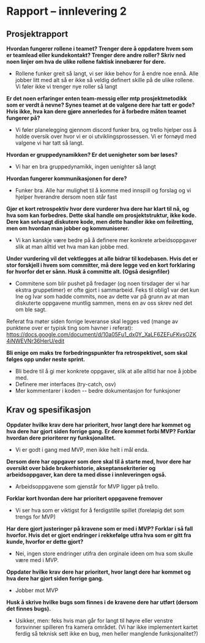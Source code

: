 # Rapport – innlevering 2

## Prosjektrapport
**Hvordan fungerer rollene i teamet? Trenger dere å oppdatere hvem som er teamlead eller kundekontakt?
Trenger dere andre roller? Skriv ned noen linjer om hva de ulike rollene faktisk innebærer for dere.**

- Rollene funker greit så langt, vi ser ikke behov for å endre noe ennå. Alle jobber litt med alt så er ikke så veldig definert skille på de ulike rollene. Vi føler ikke vi trenger nye roller så langt

**Er det noen erfaringer enten team-messig eller mtp prosjektmetodikk som er verdt å nevne? Synes teamet at de valgene dere har tatt er gode? Hvis ikke, hva kan dere gjøre annerledes for å forbedre måten teamet fungerer på?**

- Vi føler planelegging gjennom discord funker bra, og trello hjelper oss å holde oversik over hvor vi er oi utviklingsprossessen. Vi er fornøyd med valgene vi har tatt så langt. 

**Hvordan er gruppedynamikken? Er det uenigheter som bør løses?**
- Vi har en bra gruppedynamikk, ingen uenighter så langt

**Hvordan fungerer kommunikasjonen for dere?**
- Funker bra. Alle har mulighet til å komme med innspill og forslag og vi hjelper hverandre dersom noen står fast 


**Gjør et kort retrospektiv hvor dere vurderer hva dere har klart til nå, og hva som kan forbedres. Dette skal handle om prosjektstruktur, ikke kode. Dere kan selvsagt diskutere kode, men dette handler ikke om feilretting, men om hvordan man jobber og kommuniserer.**
- Vi kan kanskje være bedre på å definere mer konkrete arbeidsoppgaver slik at man alltid vet hva man kan jobbe med.

**Under vurdering vil det vektlegges at alle bidrar til kodebasen. Hvis det er stor forskjell i hvem som committer, må dere legge ved en kort forklaring for hvorfor det er sånn. Husk å committe alt. (Også designfiler)**
- Commitene som blir pushet på fredager (og noen tirsdager der vi har ekstra gruppetimer) er ofte gjort i sammarbeid. Feks til oblig1 var det kun Ine og Ivar som hadde commits, noe av dette var på grunn av at man diskuterte oppgavene muntlig sammen, mens en av oss skrev ned det om ble sagt. 

Referat fra møter siden forrige leveranse skal legges ved (mange av punktene over er typisk ting som havner i referat):
https://docs.google.com/document/d/10a05Fu1_dx0Y_XaLF6ZEFuFKvsOZK4iNWEVNr36HerU/edit 

**Bli enige om maks tre forbedringspunkter fra retrospektivet, som skal følges opp under neste sprint.**
- Bli bedre til å gi mer konkrete oppgaver, slik at alle alltid har noe å jobbe med.
- Definere mer interfaces (try-catch, osv)
- Mer kommentarer i koden -- bedre dokumentasjon for funksjoner


## Krav og spesifikasjon

**Oppdater hvilke krav dere har prioritert, hvor langt dere har kommet og hva dere har gjort siden forrige gang. Er dere kommet forbi MVP? Forklar hvordan dere prioriterer ny funksjonalitet.**
- Vi er godt i gang med MVP, men ikke helt i mål enda. 

**Dersom dere har oppgaver som dere skal til å starte med, hvor dere har oversikt over både brukerhistorie, akseptansekriterier og arbeidsoppgaver, kan dere ta med disse i innleveringen også.**
- Arbeidsoppgavene som gjenstår for MVP ligger på trello. 

**Forklar kort hvordan dere har prioritert oppgavene fremover**
- Vi ser hva som er viktigst for å ferdigstille spillet (foreløpig det som trengs for MVP)

**Har dere gjort justeringer på kravene som er med i MVP? Forklar i så fall hvorfor. Hvis det er gjort endringer i rekkefølge utfra hva som er gitt fra kunde, hvorfor er dette gjort?**
- Nei, ingen store endringer utifra den orginale ideen om hva som skulle være med i MVP.


**Oppdater hvilke krav dere har prioritert, hvor langt dere har kommet og hva dere har gjort siden forrige gang.**
- Jobber mot MVP 

**Husk å skrive hvilke bugs som finnes i de kravene dere har utført (dersom det finnes bugs).**
- Usikker, men: feks hvis man går for langt til høyre eller venstre forsvinner spilleren fra kamera området. (Vi har ikke implementert kartet ferdig så teknisk sett ikke en bug, men heller manglende funksjonalitet?)
